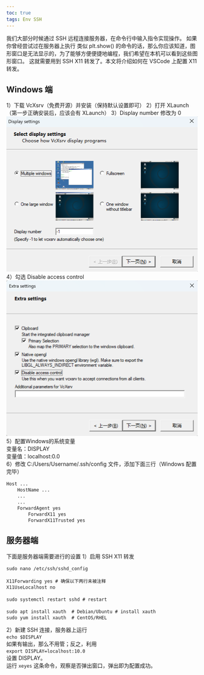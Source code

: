 ```yaml
---
toc: true
tags: Env SSH
---
```

我们大部分时候通过 SSH 远程连接服务器，在命令行中输入指令实现操作。
如果你曾经尝试过在服务器上执行 类似 plt.show() 的命令的话，那么你应该知道，图形窗口是无法显示的，为了能够方便便捷地编程，我们希望在本机可以看到这些图形窗口。
这就需要用到 SSH X11 转发了。本文将介绍如何在 VSCode 上配置 X11 转发。

## Windows 端
1）下载 VcXsrv（免费开源）并安装（保持默认设置即可） 
2）打开 XLaunch（第一步正确安装后，应该会有 XLaunch） 
3）Display number 修改为 0
![display](https://github.com/xinqiaoW/xinqiaoW.github.io/raw/master/images/display.png)  
4）勾选 Disable access control
![sets](https://github.com/xinqiaoW/xinqiaoW.github.io/raw/master/images/sets.png)  
5）配置Windows的系统变量   
   变量名：DISPLAY  
   变量值：localhost:0.0  
6）修改 C:/Users/Username/.ssh/config 文件，添加下面三行（Windows 配置完毕） 
```
Host ...
	HostName ...
	...
	...
	ForwardAgent yes
        ForwardX11 yes
        ForwardX11Trusted yes
```

## 服务器端 
下面是服务器端需要进行的设置
1）启用 SSH X11 转发  
```
sudo nano /etc/ssh/sshd_config

X11Forwarding yes # 确保以下两行未被注释
X11UseLocalhost no

sudo systemctl restart sshd # restart
 
sudo apt install xauth  # Debian/Ubuntu # install xauth
sudo yum install xauth  # CentOS/RHEL
```  
  
2）新建 SSH 连接，服务器上运行  
	```
	echo $DISPLAY
	```  
	如果有输出，那么不用管；反之，利用  
	```
	export DISPLAY=localhost:10.0
	```  
	设置 DISPLAY。  
	运行 ```xeyes``` 这条命令，观察是否弹出窗口，弹出即为配置成功。
 

